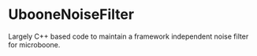 # UbooneNoiseFilter
Largely C++ based code to maintain a framework independent noise filter for microboone.
